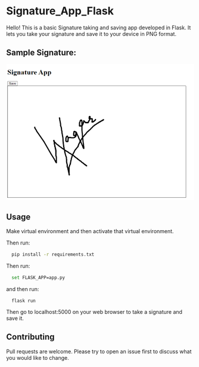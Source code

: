 # Signature_App_Flask

Hello! This is a basic Signature taking and saving app developed in Flask. It lets you take your signature and save it to your device in PNG format.

## Sample Signature:
![alt text](https://github.com/WaqarAnwar/Signature_App_Flask/blob/main/sig.png?raw=true)


## Usage

Make virtual environment and then activate that virtual environment.

Then run:
```bash
  pip install -r requirements.txt
```

Then run:
```bash
  set FLASK_APP=app.py
```

and then run:
```
  flask run
```

Then go to localhost:5000 on your web browser to take a signature and save it.

## Contributing

Pull requests are welcome. Please try to open an issue first to discuss what you would like to change.

